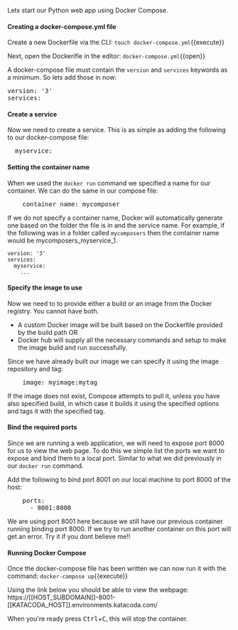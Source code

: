 Lets start our Python web app using Docker Compose.

#### Creating a docker-compose.yml file

Create a new Dockerfile via the CLI: `touch docker-compose.yml`{{execute}}

Next, open the Dockerifle in the editor: `docker-compose.yml`{{open}}

A docker-compose file must contain the `version` and `services` keywords as a minimum. So lets add those in now:
<pre class="file" data-filename="docker-compose.yml" data-target="append">version: '3'
services:</pre>

#### Create a service

Now we need to create a service. This is as simple as adding the following to our docker-compose file:
<pre class="file" data-filename="docker-compose.yml" data-target="append">  myservice:</pre>

#### Setting the container name

When we used the `docker run` command we specified a name for our container. We can do the same in our compose file:
<pre class="file" data-filename="docker-compose.yml" data-target="append">    container_name: mycomposer</pre>

If we do not specify a container name, Docker will automatically generate one based on the folder the file is in and the service name.
For example, if the following was in a folder called `mycomposers` then the container name would be mycomposers_myservice_1.
```
version: '3'
services:
  myservice:
    ...
```

#### Specify the image to use

Now we need to to provide either a build or an image from the Docker registry. You cannot have both.

* A custom Docker image will be built based on the Dockerfile provided by the build path OR
* Docker hub will supply all the necessary commands and setup to make the image build and run successfully.

Since we have already built our image we can specify it using the image repository and tag:
<pre class="file" data-filename="docker-compose.yml" data-target="append">    image: myimage:mytag</pre>

If the image does not exist, Compose attempts to pull it, unless you have also specified build, in which case it builds it using the specified options and tags it with the specified tag.

#### Bind the required ports

Since we are running a web application, we will need to expose port 8000 for us to view the web page.
To do this we simple list the ports we want to expose and bind them to a local port. Similar to what we did previously in our `docker run` command. 

Add the following to bind port 8001 on our local machine to port 8000 of the host:
<pre class="file" data-filename="docker-compose.yml" data-target="append">    ports:
      - 8001:8000</pre>

We are using port 8001 here because we still have our previous container running binding port 8000. If we try to run another container on this port will get an error. Try it if you dont believe me!!

#### Running Docker Compose

Once the docker-compose file has been written we can now run it with the command: `docker-compose up`{{execute}}

Using the link below you should be able to view the webpage:<br>
https://[[HOST_SUBDOMAIN]]-8001-[[KATACODA_HOST]].environments.katacoda.com/

When you're ready press <kbd>Ctrl</kbd>+<kbd>C</kbd>, this will stop the container.